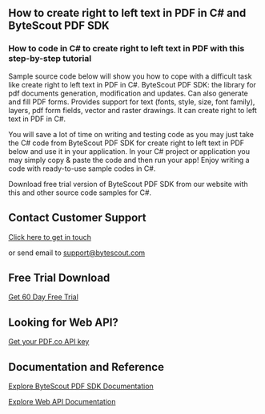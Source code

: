 ## How to create right to left text in PDF in C# and ByteScout PDF SDK

### How to code in C# to create right to left text in PDF with this step-by-step tutorial

Sample source code below will show you how to cope with a difficult task like create right to left text in PDF in C#. ByteScout PDF SDK: the library for pdf documents generation, modification and updates. Can also generate and fill PDF forms. Provides support for text (fonts, style, size, font family), layers, pdf form fields, vector and raster drawings. It can create right to left text in PDF in C#.

You will save a lot of time on writing and testing code as you may just take the C# code from ByteScout PDF SDK for create right to left text in PDF below and use it in your application. In your C# project or application you may simply copy & paste the code and then run your app! Enjoy writing a code with ready-to-use sample codes in C#.

Download free trial version of ByteScout PDF SDK from our website with this and other source code samples for C#.

## Contact Customer Support

[Click here to get in touch](https://bytescout.zendesk.com/hc/en-us/requests/new?subject=ByteScout%20PDF%20SDK%20Question)

or send email to [support@bytescout.com](mailto:support@bytescout.com?subject=ByteScout%20PDF%20SDK%20Question) 

## Free Trial Download

[Get 60 Day Free Trial](https://bytescout.com/download/web-installer?utm_source=github-readme)

## Looking for Web API? 

[Get your PDF.co API key](https://pdf.co/documentation/api?utm_source=github-readme)

## Documentation and Reference

[Explore ByteScout PDF SDK Documentation](https://bytescout.com/documentation/index.html?utm_source=github-readme)

[Explore Web API Documentation](https://pdf.co/documentation/api?utm_source=github-readme)